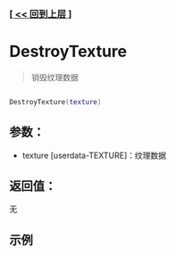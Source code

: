 ### [[ << 回到上层 ]](index.md)

# DestroyTexture

> 销毁纹理数据

```lua

DestroyTexture(texture)

```

## 参数：

+ texture [userdata-TEXTURE]：纹理数据

## 返回值：

无

## 示例

```lua

```